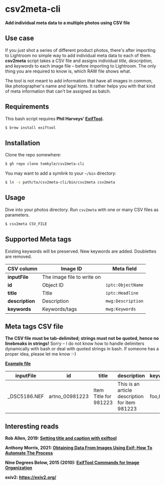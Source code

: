 # csv2meta-cli

**Add individual meta data to a multiple photos using CSV file** 

## Use case

If you just shot a series of different product photos, there's after importing to Lightroom no simple way to add individual meta data to each of them. **csv2meta** script takes a CSV file and assigns individual *title, description,* and *keywords* to each image file – before importing to Lightroom. The only thing you are required to know is, which RAW file shows what.

The tool is not meant to add information that have all images in common, like photographer's name and legal hints. It rather helps you with that kind of meta information that can't be assigned as batch.

## Requirements

This bash script requires **Phil Harveys' [ExifTool](https://github.com/exiftool/exiftool).** 

```bash
$ brew install exiftool
```

## Installation

Clone the repo somewhere:

```bash
$ gh repo clone tomkyle/csv2meta-cli
```

You may want to add a symlink to your `~/bin` directory:

```bash
$ ln -s path/to/csv2meta-cli/bin/csv2meta csv2meta
```

## Usage

Dive into your photos directory. Run `csv2meta` with one or many CSV files as parameters.

```bash
$ csv2meta CSV_FILE 
```

## Supported Meta tags

Existing keywords will be preserved. New keywords are added. Doublettes are removed.

| CSV column      | Image ID                   | Meta field        |
| --------------- | -------------------------- | ----------------- |
| **inputFile**   | The image file to write on |                   |
| **id**          | Object ID                  | `iptc:ObjectName` |
| **title**       | Title                      | `iptc:Headline`   |
| **description** | Description                | `mwg:Description` |
| **keywords**    | Keywords/tags              | `mwg:Keywords`    |

## Meta tags CSV file

**The CSV file must be tab-delimited; strings must not be quoted, hence no linebreaks in strings!** Sorry – I do not know how to handle delimiters dynamically with bash or deal with quoted strings in bash. If someone has a proper idea, please let me know :-)

**[Example file](./examples/example.csv)** 

| inputFile    | id             | title                 | description                                    | keywords |
| ------------ | -------------- | --------------------- | ---------------------------------------------- | -------- |
| _DSC5186.NEF | artno_00981223 | Item Title for 981223 | This is an article description for item 981223 | foo,bar  |


## Interesting reads

**Rob Allen, 2019: [Setting title and caption with exiftool](https://akrabat.com/setting-title-and-caption-with-exiftool/)**

**Anthony Morris, 2021: [Obtaining Data From Images Using Exif: How To Automate The Process](https://hackernoon.com/obtaining-data-from-images-using-exif-how-to-automate-the-process-fzr33w3)**

**Nine Degrees Below, 2015 (2010): [ExifTool Commands for Image Organization](https://ninedegreesbelow.com/photography/exiftool-commands.html)**

**exiv2: https://exiv2.org/**

